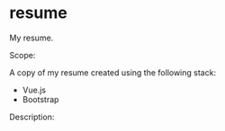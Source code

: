 # resume
My resume.

Scope:

A copy of my resume created using the following stack:
- Vue.js
- Bootstrap

Description:
